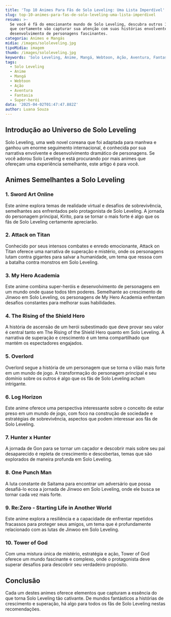 ```yaml
---
title: 'Top 10 Animes Para Fãs de Solo Leveling: Uma Lista Imperdível'
slug: top-10-animes-para-fas-de-solo-leveling-uma-lista-imperdivel
resumo: >-
  Se você é fã do emocionante mundo de Solo Leveling, descubra outros 10 animes
  que certamente vão capturar sua atenção com suas histórias envolventes e
  desenvolvimento de personagens fascinantes.
categoria: Animes e Mangás
midia: /images/sololeveling.jpg
tipoMidia: imagem
thumb: /images/sololeveling.jpg
keywords: 'Solo Leveling, Anime, Mangá, Webtoon, Ação, Aventura, Fantasia, Super-herói'
tags:
  - Solo Leveling
  - Anime
  - Mangá
  - Webtoon
  - Ação
  - Aventura
  - Fantasia
  - Super-herói
data: '2025-04-02T01:47:47.882Z'
author: Luana Souza
---
```


## Introdução ao Universo de Solo Leveling
Solo Leveling, uma web novel coreana que foi adaptada para manhwa e ganhou um enorme seguimento internacional, é conhecida por sua narrativa envolvente e desenvolvimento dramático de personagens. Se você adorou Solo Leveling e está procurando por mais animes que ofereçam uma experiência semelhante, este artigo é para você.

## Animes Semelhantes a Solo Leveling
### 1. Sword Art Online
Este anime explora temas de realidade virtual e desafios de sobrevivência, semelhantes aos enfrentados pelo protagonista de Solo Leveling. A jornada do personagem principal, Kirito, para se tornar o mais forte é algo que os fãs de Solo Leveling certamente apreciarão.

### 2. Attack on Titan
Conhecido por seus intensos combates e enredo emocionante, Attack on Titan oferece uma narrativa de superação e mistério, onde os personagens lutam contra gigantes para salvar a humanidade, um tema que ressoa com a batalha contra monstros em Solo Leveling.

### 3. My Hero Academia
Este anime combina super-heróis e desenvolvimento de personagens em um mundo onde quase todos têm poderes. Semelhante ao crescimento de Jinwoo em Solo Leveling, os personagens de My Hero Academia enfrentam desafios constantes para melhorar suas habilidades.

### 4. The Rising of the Shield Hero
A história de ascensão de um herói subestimado que deve provar seu valor é central tanto em The Rising of the Shield Hero quanto em Solo Leveling. A narrativa de superação e crescimento é um tema compartilhado que mantém os espectadores engajados.

### 5. Overlord
Overlord segue a história de um personagem que se torna o vilão mais forte em um mundo de jogo. A transformação do personagem principal e seu domínio sobre os outros é algo que os fãs de Solo Leveling acham intrigante.

### 6. Log Horizon
Este anime oferece uma perspectiva interessante sobre o conceito de estar preso em um mundo de jogo, com foco na construção de sociedade e estratégias de sobrevivência, aspectos que podem interessar aos fãs de Solo Leveling.

### 7. Hunter x Hunter
A jornada de Gon para se tornar um caçador e descobrir mais sobre seu pai desaparecido é repleta de crescimento e descobertas, temas que são explorados de maneira profunda em Solo Leveling.

### 8. One Punch Man
A luta constante de Saitama para encontrar um adversário que possa desafiá-lo ecoa a jornada de Jinwoo em Solo Leveling, onde ele busca se tornar cada vez mais forte.

### 9. Re:Zero - Starting Life in Another World
Este anime explora a resiliência e a capacidade de enfrentar repetidos fracassos para proteger seus amigos, um tema que é profundamente relacionado com as lutas de Jinwoo em Solo Leveling.

### 10. Tower of God
Com uma mistura única de mistério, estratégia e ação, Tower of God oferece um mundo fascinante e complexo, onde o protagonista deve superar desafios para descobrir seu verdadeiro propósito.

## Conclusão
Cada um destes animes oferece elementos que capturam a essência do que torna Solo Leveling tão cativante. De mundos fantásticos a histórias de crescimento e superação, há algo para todos os fãs de Solo Leveling nestas recomendações.
